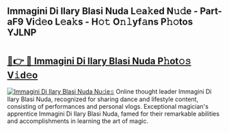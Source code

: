 ## Immagini Di Ilary Blasi Nuda L𝚎a𝚔ed N𝚞𝚍e - Part-aF9 Vi𝚍𝚎o L𝚎a𝚔s - H𝚘𝚝 O𝚗𝚕yf𝚊ns P𝚑𝚘tos YJLNP

# <h2><a href="http://kfba77.oniu.top/?m=Immagini+Di+Ilary+Blasi+Nuda">🔗👉 🔴 Immagini Di Ilary Blasi Nuda P𝚑ot𝚘𝚜 V𝚒d𝚎o</a></h2>

[![Immagini Di Ilary Blasi Nuda Nu𝚍e𝚜](https://i.imgur.com/0qMVB7G.gif)](http://kfba77.oniu.top/?m=Immagini+Di+Ilary+Blasi+Nuda)
Online thought leader Immagini Di Ilary Blasi Nuda, recognized for sharing dance and lifestyle content, consisting of performances and personal vlogs. Exceptional magician's apprentice Immagini Di Ilary Blasi Nuda, famed for their remarkable abilities and accomplishments in learning the art of magic.  

